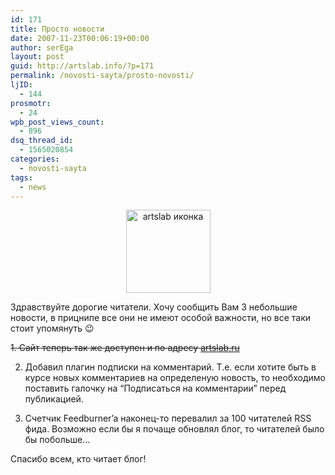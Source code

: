```yaml
---
id: 171
title: Просто новости
date: 2007-11-23T00:06:19+00:00
author: serEga
layout: post
guid: http://artslab.info/?p=171
permalink: /novosti-sayta/prosto-novosti/
ljID:
  - 144
prosmotr:
  - 24
wpb_post_views_count:
  - 896
dsq_thread_id:
  - 1565020854
categories:
  - novosti-sayta
tags:
  - news
---
```

<center>
  <img src="http://googledrive.com/host/0B9lHVSSSdxdxd0hjdUdmRzY3Tjg/artslab_icon1.png" alt="artslab иконка" title="artslab_icon" width="135" height="133" class="alignnone size-full wp-image-2406" />
</center>



Здравствуйте дорогие читатели. Хочу сообщить Вам 3 небольшие новости, в прицнипе все они не имеют особой важности, но все таки стоит упомянуть 😉

<del datetime="2011-04-25T22:46:19+00:00">1. Сайт теперь так же доступен и по адресу <a href="http://artslab.ru" title="ArtsLab">artslab.ru</a></del>

2. Добавил плагин подписки на комментарий. Т.е. если хотите быть в курсе новых комментариев на определеную новость, то необходимо поставить галочку на &#8220;Подписаться на комментарии&#8221; перед публикацией.

3. Счетчик Feedburner&#8217;a наконец-то перевалил за 100 читателей RSS фида. Возможно если бы я почаще обновлял блог, то читателей было бы побольше&#8230;

Спасибо всем, кто читает блог!